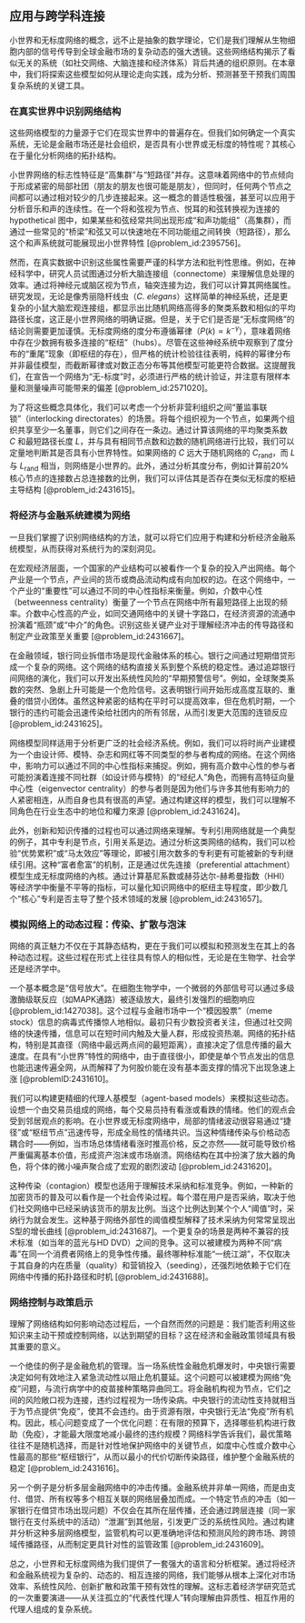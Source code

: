 ## 应用与跨学科连接

小世界和无标度网络的概念，远不止是抽象的数学理论，它们是我们理解从生物细胞内部的信号传导到全球金融市场的复杂动态的强大透镜。这些网络结构揭示了看似无关的系统（如社交网络、大脑连接和经济体系）背后共通的组织原则。在本章中，我们将探索这些模型如何从理论走向实践，成为分析、预测甚至干预我们周围复杂系统的关键工具。

### 在真实世界中识别网络结构

这些网络模型的力量源于它们在现实世界中的普遍存在。但我们如何确定一个真实系统，无论是金融市场还是社会组织，是否具有小世界或无标度的特性呢？其核心在于量化分析网络的拓扑结构。

小世界网络的标志性特征是“高集群”与“短路径”并存。这意味着网络中的节点倾向于形成紧密的局部社团（朋友的朋友也很可能是朋友），但同时，任何两个节点之间都可以通过相对较少的几步连接起来。这一概念的普适性极强，甚至可以应用于分析音乐和声的连续性。在一个将和弦视为节点、悦耳的和弦转换视为连接的 hypothetical 图中，如果某些和弦经常共同出现形成“和声功能组”（高集群），而通过一些常见的“桥梁”和弦又可以快速地在不同功能组之间转换（短路径），那么这个和声系统就可能展现出小世界特性 [@problem_id:2395756]。

然而，在真实数据中识别这些属性需要严谨的科学方法和批判性思维。例如，在神经科学中，研究人员试图通过分析大脑连接组（connectome）来理解信息处理的效率。通过将神经元或脑区视为节点，轴突连接为边，我们可以计算其网络属性。研究发现，无论是像秀丽隐杆线虫（*C. elegans*）这样简单的神经系统，还是更复杂的小鼠大脑宏观连接组，都显示出比随机网络高得多的聚类系数和相似的平均路径长度，这正是小世界网络的明确证据。但是，关于它们是否是“无标度网络”的结论则需要更加谨慎。无标度网络的度分布遵循幂律（$P(k) \propto k^{-\gamma}$），意味着网络中存在少数拥有极多连接的“枢纽”（hubs）。尽管在这些神经系统中观察到了度分布的“重尾”现象（即枢纽的存在），但严格的统计检验往往表明，纯粹的幂律分布并非最佳模型，而截断幂律或对数正态分布等其他模型可能更符合数据。这提醒我们，在宣告一个网络为“无-标度”时，必须进行严格的统计验证，并注意有限样本量和测量噪声可能带来的偏差 [@problem_id:2571020]。

为了将这些概念具体化，我们可以考虑一个分析非营利组织之间“董监事联锁”（interlocking directorates）的场景。将每个组织视为一个节点，如果两个组织共享至少一名董事，则它们之间存在一条边。通过计算该网络的平均聚类系数 $C$ 和最短路径长度 $L$，并与具有相同节点数和边数的随机网络进行比较，我们可以定量地判断其是否具有小世界特性。如果网络的 $C$ 远大于随机网络的 $C_{\text{rand}}$，而 $L$ 与 $L_{\text{rand}}$ 相当，则网络是小世界的。此外，通过分析其度分布，例如计算前20%核心节点的连接数占总连接数的比例，我们可以评估其是否存在类似无标度的枢紐主导结构 [@problem_id:2431615]。

### 将经济与金融系统建模为网络

一旦我们掌握了识别网络结构的方法，就可以将它们应用于构建和分析经济金融系统模型，从而获得对系统行为的深刻洞见。

在宏观经济层面，一个国家的产业结构可以被看作一个复杂的投入产出网络。每个产业是一个节点，产业间的货币或商品流动构成有向加权的边。在这个网络中，一个产业的“重要性”可以通过不同的中心性指标来衡量。例如，介数中心性（betweenness centrality）衡量了一个节点在网络中所有最短路径上出现的频率。介数中心性高的产业，如同交通网络中的关键十字路口，在经济资源的流通中扮演着“瓶颈”或“中介”的角色。识别这些关键产业对于理解经济冲击的传导路径和制定产业政策至关重要 [@problem_id:2431667]。

在金融领域，银行同业拆借市场是现代金融体系的核心。银行之间通过短期借贷形成一个复杂的网络。这个网络的结构直接关系到整个系统的稳定性。通过追踪银行间网络的演化，我们可以开发出系统性风险的“早期预警信号”。例如，全球聚类系数的突然、急剧上升可能是一个危险信号。这表明银行间开始形成高度互联的、重叠的借贷小团体。虽然这种紧密的结构在平时可以提高效率，但在危机时期，一个银行的违约可能会迅速传染给社团内的所有邻居，从而引发更大范围的连锁反应 [@problem_id:2431625]。

网络模型同样适用于分析更广泛的社会经济系统。例如，我们可以将时尚产业建模为一个由设计师、模特、杂志和网红等不同类型的参与者构成的网络。在这个网络中，影响力可以通过不同的中心性指标来捕捉。例如，拥有高介数中心性的参与者可能扮演着连接不同社群（如设计师与模特）的“经纪人”角色，而拥有高特征向量中心性（eigenvector centrality）的参与者则是因为他们与许多其他有影响力的人紧密相连，从而自身也具有很高的声望。通过构建这样的模型，我们可以理解不同角色在行业生态中的地位和權力來源 [@problem_id:2431624]。

此外，创新和知识传播的过程也可以通过网络来理解。专利引用网络就是一个典型的例子，其中专利是节点，引用关系是边。通过分析这类网络的结构，我们可以检验“优势累积”或“马太效应”等理论，即被引用次数多的专利更有可能被新的专利继续引用。这种“富者愈富”的机制，正是通过优先连接（preferential attachment）模型生成无标度网络的內核。通过计算基尼系数或赫芬达尔-赫希曼指数（HHI）等经济学中衡量不平等的指标，可以量化知识网络中的枢纽主导程度，即少数几个“核心”专利是否主导了整个技术领域的发展 [@problem_id:2431657]。

### 模拟网络上的动态过程：传染、扩散与泡沫

网络的真正魅力不仅在于其静态结构，更在于我们可以模拟和预测发生在其上的各种动态过程。这些过程在形式上往往具有惊人的相似性，无论是在生物学、社会学还是经济学中。

一个基本概念是“信号放大”。在细胞生物学中，一个微弱的外部信号可以通过多级激酶级联反应（如MAPK通路）被逐级放大，最终引发强烈的细胞响应 [@problem_id:1427038]。这个过程与金融市场中一个“模因股票”（meme stock）信息的病毒式传播惊人地相似。最初只有少数投资者关注，但通过社交网络的快速传播，信息可以在短时间内触及大量人群，形成投资热潮。网络的拓扑结构，特别是其直径（网络中最远两点间的最短距离），直接决定了信息传播的最大速度。在具有“小世界”特性的网络中，由于直径很小，即使是单个节点发出的信息也能迅速传遍全网，从而解释了为何股价能在没有基本面支撑的情况下出现急速上涨 [@problemID:2431610]。

我们可以构建更精细的代理人基模型（agent-based models）来模拟这些动态。设想一个由交易员组成的网络，每个交易员持有看涨或看跌的情绪。他们的观点会受到邻居观点的影响。在小世界或无标度网络中，局部的情绪波动很容易通过“捷径”或“枢纽节点”迅速传导，形成全局性的情绪共识。当这种情绪传染与价格动态耦合时——例如，当市场总体情绪看涨时推高价格，反之亦然——就可能导致价格严重偏离基本价值，形成资产泡沫或市场崩溃。网络结构在其中扮演了放大器的角色，将个体的微小噪声聚合成了宏观的剧烈波动 [@problem_id:2431620]。

这种传染（contagion）模型也适用于理解技术采纳和标准竞争。例如，一种新的加密货币的普及可以看作是一个社会传染过程。每个潜在用户是否采纳，取决于他们社交网络中已经采纳该货币的朋友比例。当这个比例达到某个个人“阈值”时，采纳行为就会发生。这种基于网络外部性的阈值模型解释了技术采纳为何常常呈现出S型的增长曲线 [@problem_id:2431687]。一个更复杂的场景是两种不兼容的技术标准（如当年的蓝光与HD DVD）之间的竞争。这可以被建模为两种不同“病毒”在同一个消费者网络上的竞争性传播。最终哪种标准能“一统江湖”，不仅取决于其自身的内在质量（quality）和营销投入（seeding），还强烈地依赖于它们在网络中传播的拓扑路径和时机 [@problem_id:2431688]。

### 网络控制与政策启示

理解了网络结构如何影响动态过程后，一个自然而然的问题是：我们能否利用这些知识来主动干预或控制网络，以达到期望的目标？这在经济和金融政策领域具有极其重要的意义。

一个绝佳的例子是金融危机的管理。当一场系统性金融危机爆发时，中央银行需要决定如何有效地注入紧急流动性以阻止危机蔓延。这个问题可以被建模为网络“免疫”问题，与流行病学中的疫苗接种策略异曲同工。将金融机构视为节点，它们之间的风险敞口视为连接，违约过程视为一场传染病。中央银行的流动性支持就相当于为节点提供“免疫”，使其不会违约。由于资源有限，中央银行无法“免疫”所有机构。因此，核心问题变成了一个优化问题：在有限的预算下，选择哪些机构进行救助（免疫），才能最大限度地减小最终的违约规模？网络科学告诉我们，最优策略往往不是随机选择，而是针对性地保护网络中的关键节点，如度中心性或介数中心性最高的那些“枢纽银行”，从而以最小的代价切断传染路径，维护整个金融系统的稳定 [@problem_id:2431616]。

另一个例子是分析多层金融网络中的冲击传播。金融系统并非单一网络，而是由支付、借贷、所有权等多个相互关联的网络层叠加而成。一个特定节点的冲击（如一家银行在借贷市场出现问题）不仅会在其所在层传播，还会通过跨层连接（同一家银行在支付系统中的活动）“泄漏”到其他层，引发更广泛的系统性风险。通过构建并分析这种多层网络模型，监管机构可以更准确地评估和预测风险的跨市场、跨领域传播路径，从而制定更具针对性的监管政策 [@problem_id:2431609]。

总之，小世界和无标度网络为我们提供了一套强大的语言和分析框架。通过将经济和金融系统视为复杂的、动态的、相互连接的网络，我们能够从根本上深化对市场效率、系统性风险、创新扩散和政策干预有效性的理解。这标志着经济学研究范式的一次重要演进——从关注孤立的“代表性代理人”转向理解由异质性、相互作用的代理人组成的复杂系统。